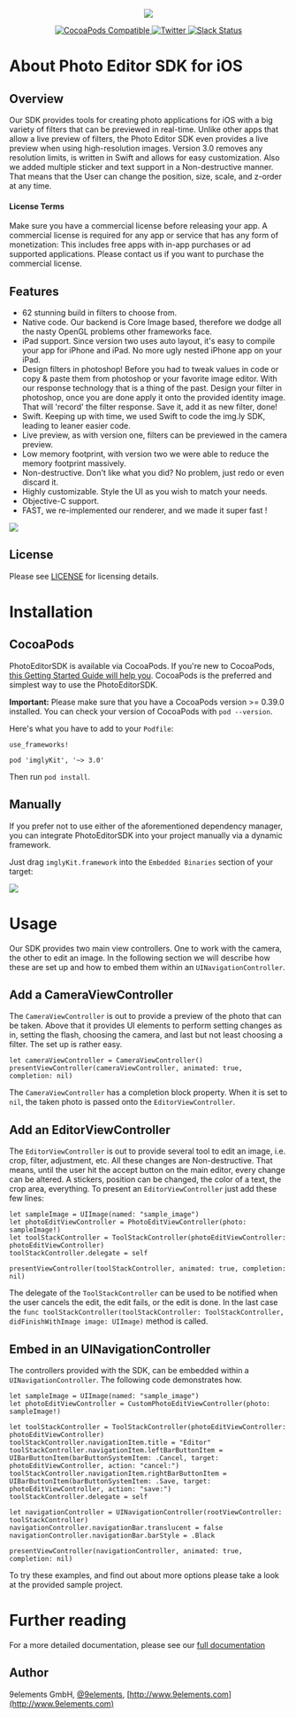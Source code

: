 <p align="center">
  <img src="https://camo.githubusercontent.com/4c4c8d90e242619972a11baa3c33acaaeb9bad00/687474703a2f2f692e696d6775722e636f6d2f666748314852742e706e67" />
</p>
<p align="center">
	<a href="https://cocoapods.org/pods/imglyKit">
    <img src="https://img.shields.io/cocoapods/v/imglyKit.svg" alt="CocoaPods Compatible">
  </a>
	<a href="http://twitter.com/PhotoEditorSDK">
    <img src="https://img.shields.io/badge/twitter-@PhotoEditorSDK-blue.svg?style=flat" alt="Twitter">
  </a>
  <a target="_blank" href="https://pesdk-slack.herokuapp.com/">
    <img src="https://pesdk-slack.herokuapp.com/badge.svg" alt="Slack Status" />
    </a>
</p>

# About Photo Editor SDK for iOS

## Overview

Our SDK provides tools for creating photo applications for iOS with a big variety of filters that can be previewed in real-time. Unlike other apps that allow a live preview of filters, the Photo Editor SDK even provides a live preview when using high-resolution images. Version 3.0 removes any resolution limits, is written in Swift and allows for easy customization.
Also we added multiple sticker and text support in a Non-destructive manner. That means that the User can change the position, size, scale, and z-order at any time.

<div class="documentation__disclaimer">
<h4>License Terms</h4>
Make sure you have a commercial license before releasing your app.
A commercial license is required for any app or service that has any form of monetization: This includes free apps with in-app purchases or ad supported applications. Please contact us if you want to purchase the commercial license.
</div>

## Features

* 62 stunning build in filters to choose from.
* Native code. Our backend is Core Image based, therefore we dodge all the nasty OpenGL problems other frameworks face.
* iPad support. Since version two uses auto layout, it's easy to compile your app for iPhone and iPad. No more ugly nested iPhone app on your iPad.
* Design filters in photoshop! Before you had to tweak values in code or copy & paste them from photoshop or your favorite image editor. With our response technology that is a thing of the past. Design your filter in photoshop, once you are done apply it onto the provided identity image. That will 'record' the filter response. Save it, add it as new filter, done!
* Swift. Keeping up with time, we used Swift to code the img.ly SDK, leading to leaner easier code.
* Live preview, as with version one, filters can be previewed in the camera preview.
* Low memory footprint, with version two we were able to reduce the memory footprint massively.
* Non-destructive. Don't like what you did? No problem, just redo or even discard it.
* Highly customizable. Style the UI as you wish to match your needs.
* Objective-C support.
* FAST, we re-implemented our renderer, and we made it super fast !

<p><img style="display:block" src="https://www.photoeditorsdk.com/assets/images/documentation/ios/product.png"></p>

## License

Please see [LICENSE](https://github.com/imgly/imgly-sdk-ios-private/blob/master/LICENSE) for licensing details.

# Installation

## CocoaPods

PhotoEditorSDK is available via CocoaPods. If you're new to CocoaPods, [this Getting Started Guide will help you](https://guides.cocoapods.org/using/getting-started.html). CocoaPods is the preferred and simplest way to use the PhotoEditorSDK.

**Important:** Please make sure that you have a CocoaPods version >= 0.39.0 installed. You can check your version of CocoaPods with `pod --version`.

Here's what you have to add to your `Podfile`:

```
use_frameworks!

pod 'imglyKit', '~> 3.0'
```

Then run `pod install`.

## Manually

If you prefer not to use either of the aforementioned dependency manager, you can integrate
PhotoEditorSDK into your project manually via a dynamic framework.

Just drag `imglyKit.framework` into the `Embedded Binaries` section of your target:

<p><img style="display:block" src="https://www.photoeditorsdk.com/assets/images/documentation/ios/embedded-binaries.png"></p>

# Usage
Our SDK provides two main view controllers. One to work with the camera, the other to
edit an image. In the following section we will describe how these are set up and how to embed them
within an `UINavigationController`.

## Add a CameraViewController

The `CameraViewController` is out to provide a preview of the photo that can be taken.
Above that it provides UI elements to perform setting changes as in, setting the flash, choosing the camera,
and last but not least choosing a filter. The set up is rather easy.

```
let cameraViewController = CameraViewController()
presentViewController(cameraViewController, animated: true, completion: nil)
```

The `CameraViewController` has a  completion block property. When it is set to `nil`, the taken photo is passed onto
the `EditorViewController`.

## Add an EditorViewController

The `EditorViewController` is out to provide several tool to edit an image, i.e. crop, filter, adjustment, etc.
All these changes are Non-destructive. That means, until the user hit the accept button on the main editor, every change
can be altered. A stickers, position can be changed, the color of a text, the crop area, everything.
To present an `EditorViewController` just add these few lines:

```
let sampleImage = UIImage(named: "sample_image")
let photoEditViewController = PhotoEditViewController(photo: sampleImage!)
let toolStackController = ToolStackController(photoEditViewController: photoEditViewController)
toolStackController.delegate = self

presentViewController(toolStackController, animated: true, completion: nil)
```

The delegate of the `ToolStackController` can be used to be notified when the user cancels the edit, the edit fails, or the edit is done. In the last case the `func toolStackController(toolStackController: ToolStackController, didFinishWithImage image: UIImage)` method is called.

## Embed in an UINavigationController

The controllers provided with the SDK, can be embedded within a `UINavigationController`. The following code demonstrates how.

```
let sampleImage = UIImage(named: "sample_image")
let photoEditViewController = CustomPhotoEditViewController(photo: sampleImage!)

let toolStackController = ToolStackController(photoEditViewController: photoEditViewController)
toolStackController.navigationItem.title = "Editor"
toolStackController.navigationItem.leftBarButtonItem = UIBarButtonItem(barButtonSystemItem: .Cancel, target: photoEditViewController, action: "cancel:")
toolStackController.navigationItem.rightBarButtonItem = UIBarButtonItem(barButtonSystemItem: .Save, target: photoEditViewController, action: "save:")
toolStackController.delegate = self

let navigationController = UINavigationController(rootViewController: toolStackController)
navigationController.navigationBar.translucent = false
navigationController.navigationBar.barStyle = .Black

presentViewController(navigationController, animated: true, completion: nil)
```

To try these examples, and find out about more options please take a look at the provided sample project.

# Further reading

For a more detailed documentation, please see our [full documentation](https://www.photoeditorsdk.com/documentation/ios/getting-started)

## Author

9elements GmbH, [@9elements](https://twitter.com/9elements), [http://www.9elements.com](http://www.9elements.com)
